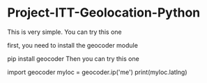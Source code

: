 # Project-ITT-Geolocation-Python

This is very simple. You can try this one

first, you need to install the geocoder module

pip install geocoder
Then you can try this one

import geocoder
myloc = geocoder.ip('me')
print(myloc.latlng)
